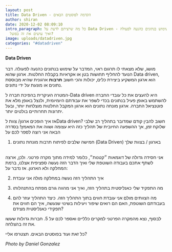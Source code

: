 ```yaml
---
layout: post
title: Data Driven - הקדמה לפוסטים הבאים
author: shiran
date: 2020-12-02 08:09:10
intro_paragraph: כל מה שרציתם לדעת על Data Driven - שימוש בנתונים כהנעה לפעולה,
  ואיך עושים את זה בפועל?
image: uploads/datadriven.jpg
categories: "#datadriven"
---
```

**Data Driven**
<br><br>
מושג, שלא מצאתי לו תרגום ראוי, המדבר על שימוש בנתונים כהנעה לפעולה. דבר הנועד להחליף תחושות בטן או אקראיות בקבלת החלטות. ארגון שהוא Data driven, הוא ארגון המשקיע ביצירת כלים, יכולות והכי חשוב **תרבות** ארגונית שהיא מבוססת נתונים או מונעת על ידי נתונים.

המטרה העיקרית בהפיכת חברה ל-Data driven היא להעצים את כל עובדי החברה להשתמש באופן פעיל בנתונים בכדי לשפר את עבודתם היומיומית, ולנצל באופן מלא את פוטנציאל החברה. ארגון מונחה נתונים הוא ארגון המקבל החלטות מוצלחות יותר, ובעל יתרונות תחרותיים בולטים יותר.

אז איך הופכים ארגון/ צוות לData driven?
חשוב להבין קודם שמדובר בתהליך רב שלבי שלוקח זמן, אך ההשפעה החיובית של תהליך כזה היא עצומה ושווה את המאמץ! בסדרה הבאה אני רוצה לספר לכם על 

1. חמישה שלבים לפיתוח תרבות מונחת נתונים (Data Driven) בארגון / בצוות שלך
<br>
אני חסידה גדולה של דוגמאות ״קטנות״, כלומר למידה מתוך מקרה פרטני. ולכן, ארצה לשתף אתכם בעבודה השוטפת שלי ואיך הדבר הזה נעשה ספציפית אצלנו, ברמת המחלקה ולא הארגון. אז נדבר על: 

2. איך התהליך הזה נעשה במחלקה מולה אני עובדת

3. מה התפקיד שלי כאנליסטית בתהליך הזה, ואיך אני מהווה גורם מפתח בהתנהלותו

4. מה הצוותים מולם אני עובדת חווים בתוך התהליך הזה. כיצד התהליך עוזר להם בעבודתם השוטפת, האם הם רואים שיפור ויעילות בשינוי שנעשה, איך הם חווים את תפקידי כאנליסטית מצידם?

לבסוף, נצא מהמקרה הפרטני למקרים כלליים ואספר לכם על
5. חברות גדולות שעשו את זה בהצלחה.

כל זאת ועוד בפוסטים הבאים. תצטרפו אליי?

*Photo by Daniel Gonzalez*